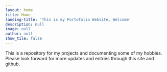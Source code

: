 ```yaml
---
layout: home
title: Home
landing-title: 'This is my Portofolio Website, Welcome'
description: null
image: null
author: null
show_tile: false
---
```


This is a repository for my projects and documenting some of my hobbies. Please look forward for more updates and entries through this site and github.
